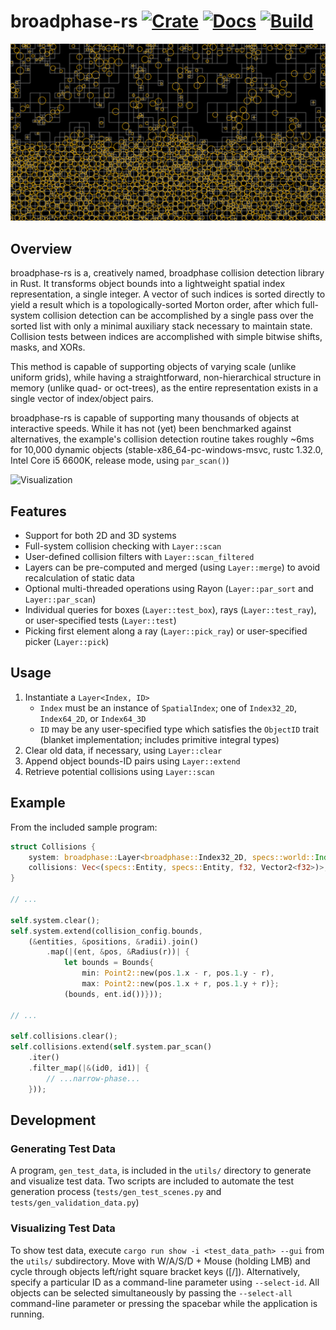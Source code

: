 # broadphase-rs [![Crate](https://img.shields.io/crates/v/zvxryb-broadphase)](https://crates.io/crates/zvxryb-broadphase) [![Docs](https://docs.rs/zvxryb-broadphase/badge.svg)](https://docs.rs/zvxryb-broadphase) [![Build](https://github.com/zvxryb/broadphase-rs/workflows/Build/badge.svg)](https://github.com/zvxryb/broadphase-rs/actions)

![Collision Grid](docs/images/example_with_grid.png)

## Overview

broadphase-rs is a, creatively named, broadphase collision detection library in Rust.  It transforms object bounds
into a lightweight spatial index representation, a single integer.  A vector of such indices is sorted directly to
yield a result which is a topologically-sorted Morton order, after which full-system collision detection can be
accomplished by a single pass over the sorted list with only a minimal auxiliary stack necessary to maintain state.
Collision tests between indices are accomplished with simple bitwise shifts, masks, and XORs.

This method is capable of supporting objects of varying scale (unlike uniform grids), while having a straightforward,
non-hierarchical structure in memory (unlike quad- or oct-trees), as the entire representation exists in a single
vector of index/object pairs.

broadphase-rs is capable of supporting many thousands of objects at interactive speeds.  While it has not (yet) been
benchmarked against alternatives, the example's collision detection routine takes roughly ~6ms for 10,000 dynamic
objects (stable-x86_64-pc-windows-msvc, rustc 1.32.0, Intel Core i5 6600K, release mode, using `par_scan()`)

![Visualization](docs/images/visualization.apng)

## Features

* Support for both 2D and 3D systems
* Full-system collision checking with `Layer::scan`
* User-defined collision filters with `Layer::scan_filtered`
* Layers can be pre-computed and merged (using `Layer::merge`) to avoid recalculation of static data
* Optional multi-threaded operations using Rayon (`Layer::par_sort` and `Layer::par_scan`)
* Individual queries for boxes (`Layer::test_box`), rays (`Layer::test_ray`), or user-specified tests (`Layer::test`)
* Picking first element along a ray (`Layer::pick_ray`) or user-specified picker (`Layer::pick`)

## Usage

1. Instantiate a `Layer<Index, ID>`
    * `Index` must be an instance of `SpatialIndex`; one of `Index32_2D`, `Index64_2D`, or `Index64_3D`
    * `ID` may be any user-specified type which satisfies the `ObjectID` trait (blanket implementation; includes primitive integral types)
2. Clear old data, if necessary, using `Layer::clear`
3. Append object bounds-ID pairs using `Layer::extend`
4. Retrieve potential collisions using `Layer::scan`

## Example

From the included sample program:

```rust
struct Collisions {
    system: broadphase::Layer<broadphase::Index32_2D, specs::world::Index>,
    collisions: Vec<(specs::Entity, specs::Entity, f32, Vector2<f32>)>,
}

// ...

self.system.clear();
self.system.extend(collision_config.bounds,
    (&entities, &positions, &radii).join()
        .map(|(ent, &pos, &Radius(r))| {
            let bounds = Bounds{
                min: Point2::new(pos.1.x - r, pos.1.y - r),
                max: Point2::new(pos.1.x + r, pos.1.y + r)};
            (bounds, ent.id())}));

// ...

self.collisions.clear();
self.collisions.extend(self.system.par_scan()
    .iter()
    .filter_map(|&(id0, id1)| {
        // ...narrow-phase...
    }));
```

## Development

### Generating Test Data

A program, `gen_test_data`, is included in the `utils/` directory to generate and visualize test data.  Two scripts are included to automate the test generation process (`tests/gen_test_scenes.py` and `tests/gen_validation_data.py`)

### Visualizing Test Data

To show test data, execute `cargo run show -i <test_data_path> --gui` from the `utils/` subdirectory.  Move with W/A/S/D + Mouse (holding LMB) and cycle through objects left/right square bracket keys (\[/\]).  Alternatively, specify a particular ID as a command-line parameter using `--select-id`.  All objects can be selected simultaneously by passing the `--select-all` command-line parameter or pressing the spacebar while the application is running.
